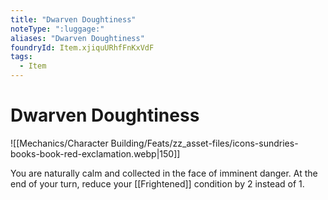 ```yaml
---
title: "Dwarven Doughtiness"
noteType: ":luggage:"
aliases: "Dwarven Doughtiness"
foundryId: Item.xjiquURhfFnKxVdF
tags:
  - Item
---
```


# Dwarven Doughtiness
![[Mechanics/Character Building/Feats/zz_asset-files/icons-sundries-books-book-red-exclamation.webp|150]]

You are naturally calm and collected in the face of imminent danger. At the end of your turn, reduce your [[Frightened]] condition by 2 instead of 1.
